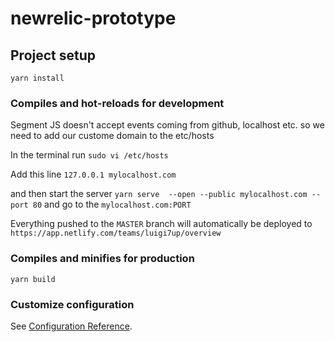 # newrelic-prototype

## Project setup
```
yarn install
```

### Compiles and hot-reloads for development

Segment JS doesn't accept events coming from github, localhost etc. so we need to add our custome domain to the etc/hosts

In the terminal run `sudo vi /etc/hosts`

Add this line `127.0.0.1 mylocalhost.com`

and then start the server `yarn serve  --open --public mylocalhost.com --port 80` and go to the `mylocalhost.com:PORT`


Everything pushed to the `MASTER` branch will automatically be deployed to `https://app.netlify.com/teams/luigi7up/overview`

### Compiles and minifies for production
```
yarn build
```

### Customize configuration
See [Configuration Reference](https://cli.vuejs.org/config/).
